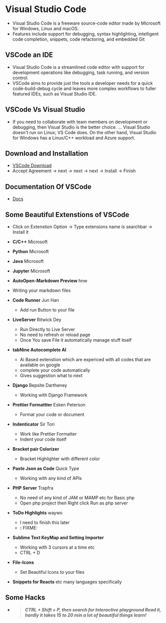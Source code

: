 # Visual Studio Code
 * Visual Studio Code is a freeware source-code editor made by Microsoft for Windows, Linux and macOS.
 * Features include support for debugging, syntax highlighting, intelligent code completion, snippets, code refactoring, and embedded Git
 
## VSCode an IDE
 - Visual Studio Code is a streamlined code editor with support for development operations like debugging, task running, and version control. 
 - VSCode aims to provide just the tools a developer needs for a quick code-build-debug cycle and leaves more complex workflows to fuller featured IDEs, such as Visual Studio IDE.
 
## VSCode Vs Visual Studio
 - If you need to collaborate with team members on development or debugging, then Visual Studio is the better choice. ... Visual Studio doesn't run on Linux; VS Code does. On the other hand, Visual Studio for Windows has a Linux/C++ workload and Azure support.
 
## Download and Installation
 - [VSCode Download](https://code.visualstudio.com/download)
 - Accept Agreement -> next -> next -> next -> Install -> Finish
 
## Documentation Of VSCode
 - [Docs](https://code.visualstudio.com/docs)

## Some Beautiful Extenstions of VSCode
 - Click on Extenstion Option -> Type extensions name is searchbar -> Install it
 *  **C/C++** Microsoft

 *  **Python** Microsoft

 *  **Java** Microsoft
 
 *  **Jupyter** Microsoft
 
 *  **AutoOpen-Markdown Preview** hnw
   - Writing your markdown files
 
 *  **Code Runner** Jun Han
    - Add run Button to your file

 *  **LiveServer** Ritwick Dey
    - Run Directly to Live Server
    - No need to refresh or reload page
    - Once You save File it automatically manage stuff itself
 
 *  **tabNine Autocomplete AI**
    - Ai Based extenstion which are expericed with all codes that are available on google
    - complete your code automatically
    - Gives suggestion what to next 
 
 *  **Django** Bepsite Dartheney
    - Working with Django Framework
 
 *  **Prettier Formattter** Esken Peterson
    - Format your code or document
 
 *  **Indenticator** Sir Tori
    - Work like Prettier Formatter
    - Indent your code itself
 
 *  **Bracket pair Colorizer**
    - Bracket Highlighter with different color
 
 *  **Paste Json as Code** Quick Type
    - Working with any kind of APIs
 
 * **PHP Server** Trapfra
    - No need of any kind of JAM or MAMP etc for Basic php
    - Open php project then Right click Run as php server
 
 *  **ToDo Highlights** waywo
    - I need to finish this later
    - **:** FIXME:
 
 *  **Sublime Text KeyMap and Setting Importer**
    - Working with 3 cursors at a time etc
    - CTRL + D
 
 *  **File-Icons**
    - Set Beautiful Icons to your files
 
 *  **Snippets for Reacts** etc many languages specifically
 
 
 ##  Some Hacks
 
 * > ***CTRL + Shift + P, then search for Interactive playground Read it, hardly it takes 15 to 20 min a lot of beautiful things learn!***
  
